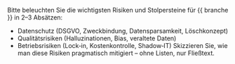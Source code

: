 Bitte beleuchten Sie die wichtigsten Risiken und Stolpersteine für {{ branche }} in 2–3 Absätzen:
- Datenschutz (DSGVO, Zweckbindung, Datensparsamkeit, Löschkonzept)
- Qualitätsrisiken (Halluzinationen, Bias, veraltete Daten)
- Betriebsrisiken (Lock‑in, Kostenkontrolle, Shadow‑IT)
Skizzieren Sie, wie man diese Risiken pragmatisch mitigiert – ohne Listen, nur Fließtext.

